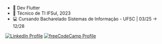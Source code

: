 - 📱 Dev Flutter
- 🏫 Técnico de TI IFSul, 2023
- 💻 Cursando Bacharelado Sistemas de Informação - UFSC | 03/25 -> 12/28

[![LinkedIn Profile](https://img.shields.io/badge/LinkedIn-blue?style=flat&logo=linkedin)](https://www.linkedin.com/in/eduardo-faleiro-867b87254)
[![freeCodeCamp Profile](https://img.shields.io/badge/freeCodeCamp-000020?style=flat&logo=freecodecamp)](https://www.freecodecamp.org/eduardoviniciusfaleiro)
